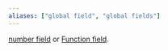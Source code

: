 ```yaml
---
aliases: ["global field", "global fields"]
---
```


[number field](number%20field) or [Function field](Function%20field.md).